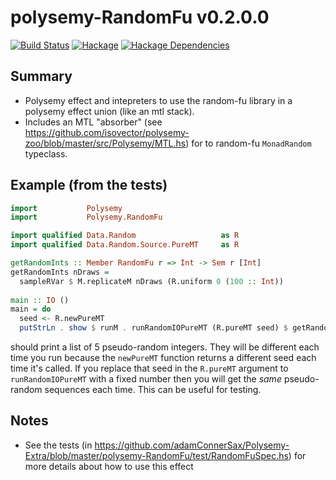 # polysemy-RandomFu v0.2.0.0

[![Build Status][travis-badge]][travis]
[![Hackage][hackage-badge]][hackage]
[![Hackage Dependencies][hackage-deps-badge]][hackage-deps]

## Summary
- Polysemy effect and intepreters to use the random-fu library in a polysemy effect union (like an mtl stack).
- Includes an MTL "absorber" (see https://github.com/isovector/polysemy-zoo/blob/master/src/Polysemy/MTL.hs) for
to random-fu ```MonadRandom``` typeclass.

## Example (from the tests)
```haskell
import           Polysemy
import           Polysemy.RandomFu

import qualified Data.Random                   as R
import qualified Data.Random.Source.PureMT     as R

getRandomInts :: Member RandomFu r => Int -> Sem r [Int]
getRandomInts nDraws =
  sampleRVar $ M.replicateM nDraws (R.uniform 0 (100 :: Int))
  
main :: IO ()
main = do
  seed <- R.newPureMT
  putStrLn . show $ runM . runRandomIOPureMT (R.pureMT seed) $ getRandomInts 5
```
should print a list of 5 pseudo-random integers. 
They will be different each time you run because the ```newPureMT``` function 
returns a different seed each time it's called.  If you replace that seed in 
the ```R.pureMT``` argument to ```runRandomIOPureMT``` with a fixed number
then you will get the *same* pseudo-random sequences each time.  This can be
useful for testing.

## Notes
- See the tests (in https://github.com/adamConnerSax/Polysemy-Extra/blob/master/polysemy-RandomFu/test/RandomFuSpec.hs) 
for more details about how to use this effect

[travis]:        <https://travis-ci.org/adamConnerSax/polysemy-extra>
[travis-badge]:  <https://travis-ci.org/adamConnerSax/polysemy-Extra.svg?branch=master>
[hackage]:       <https://hackage.haskell.org/package/polysemy-RandomFu>
[hackage-badge]: <https://img.shields.io/hackage/v/polysemy-RandomFu.svg>
[hackage-deps-badge]: <https://img.shields.io/hackage-deps/v/polysemy-RandomFu.svg>
[hackage-deps]: <http://packdeps.haskellers.com/feed?needle=polysemy-RandomFu>
